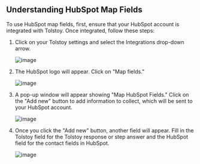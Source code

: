 ## Understanding HubSpot Map Fields

To use HubSpot map fields, first, ensure that your HubSpot account is integrated with Tolstoy. Once integrated, follow these steps:

1. Click on your Tolstoy settings and select the Integrations drop-down arrow.
   
   ![image](https://github.com/user-attachments/assets/eb38bd4b-8bfb-4e9f-9dad-585a88dde47a)

2. The HubSpot logo will appear. Click on "Map fields."
   
   ![image](https://github.com/user-attachments/assets/f2d5f899-1912-42fe-94ff-6db018959b69)

3. A pop-up window will appear showing "Map HubSpot Fields." Click on the "Add new" button to add information to collect, which will be sent to your HubSpot account.
   
   ![image](https://github.com/user-attachments/assets/2183253c-86f3-495e-8703-7abdc57d903b)

4. Once you click the "Add new" button, another field will appear. Fill in the Tolstoy field for the Tolstoy response or step answer and the HubSpot field for the contact fields in HubSpot.
   
   ![image](https://github.com/user-attachments/assets/ef69a707-49bf-4e4a-887c-0e5568d85dc0)
